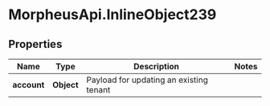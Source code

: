 # MorpheusApi.InlineObject239

## Properties

Name | Type | Description | Notes
------------ | ------------- | ------------- | -------------
**account** | **Object** | Payload for updating an existing tenant | 



